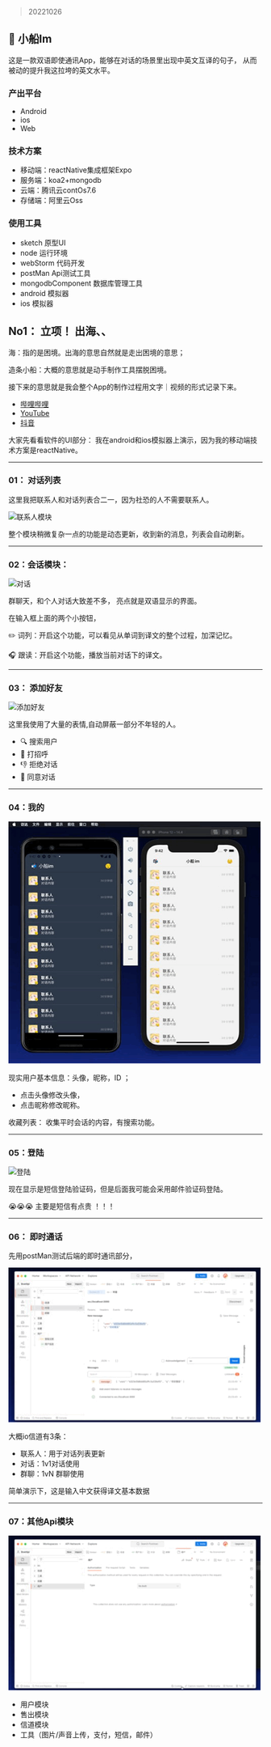 > 20221026
## 🚣 小船Im 
这是一款双语即使通讯App，能够在对话的场景里出现中英文互译的句子，
从而被动的提升我这拉垮的英文水平。

###  产出平台
* Android 
* ios
* Web

### 技术方案
* 移动端：reactNative集成框架Expo
* 服务端：koa2+mongodb
* 云端：腾讯云contOs7.6
* 存储端：阿里云Oss

### 使用工具
* sketch 原型UI
* node 运行环境
* webStorm 代码开发
* postMan Api测试工具
* mongodbComponent 数据库管理工具
* android 模拟器
* ios 模拟器

## No1： 立项！ 出海、、

海：指的是困境。出海的意思自然就是走出困境的意思； 

造条小船：大概的意思就是动手制作工具摆脱困境。

接下来的意思就是我会整个App的制作过程用文字｜视频的形式记录下来。

* [哔哩哔哩](https://space.bilibili.com/133278591) 
* [YouTube](https://www.youtube.com/channel/UC7SjqRUqE-2r3XJ3274DiYQ)
* [抖音](https://www.douyin.com/user/MS4wLjABAAAAzLXcL2vZ0JGJsFCzFbcgiQVBLFJQ_XM-AEBfEwvjdhc)

大家先看看软件的UI部分：
我在android和ios模拟器上演示，因为我的移动端技术方案是reactNative。

***

### 01： 对话列表
这里我把联系人和对话列表合二一，因为社恐的人不需要联系人。

![联系人模块](https://raw.githubusercontent.com/Hezhong123/boatApp/main/mdImg/add.gif)

整个模块稍微复杂一点的功能是动态更新，收到新的消息，列表会自动刷新。
***

### 02：会话模块：
![对话](https://github.com/Hezhong123/boatApp/blob/main/mdImg/im.gif?raw=true)

群聊天，和个人对话大致差不多，
亮点就是双语显示的界面。

在输入框上面的两个小按钮，

✏️  词列：开启这个功能，可以看见从单词到译文的整个过程，加深记忆。

🎧 跟读：开启这个功能，播放当前对话下的译文。
***

### 03： 添加好友

![添加好友](https://github.com/Hezhong123/boatApp/blob/main/mdImg/add.gif?raw=true)

这里我使用了大量的表情,自动屏蔽一部分不年轻的人。

* 🔍 搜索用户
* 👋 打招呼
* 👎 拒绝对话
* 🤝 同意对话


*** 

### 04：我的

![我的](https://github.com/Hezhong123/boatApp/blob/main/mdImg/me.gif?raw=true)

现实用户基本信息：头像，昵称，ID ；
* 点击头像修改头像，
* 点击昵称修改昵称。

收藏列表： 收集平时会话的内容，有搜索功能。

***

### 05：登陆
![登陆](https://github.com/Hezhong123/boatApp/blob/main/mdImg/login.gif?raw=true)

现在显示是短信登陆验证码，但是后面我可能会采用邮件验证码登陆。

😭😭😭 主要是短信有点贵 ！！！
*** 

### 06： 即时通话
先用postMan测试后端的即时通讯部分，

![imApi](https://github.com/Hezhong123/boatApp/blob/main/mdImg/imApi.gif?raw=true)

大概io信道有3条：

* 联系人：用于对话列表更新
* 对话：1v1对话使用
* 群聊：1vN 群聊使用

简单演示下，这是输入中文获得译文基本数据
***

### 07：其他Api模块
![api接口](https://github.com/Hezhong123/boatApp/blob/main/mdImg/api.gif?raw=true)

* 用户模块
* 售出模块
* 信道模块
* 工具（图片/声音上传，支付，短信，邮件）





